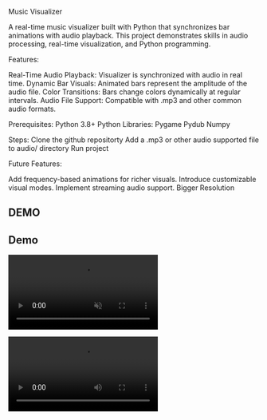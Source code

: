 Music Visualizer

A real-time music visualizer built with Python that synchronizes bar animations with audio playback. This project demonstrates skills in audio processing, real-time visualization, and Python programming.


Features:

Real-Time Audio Playback: Visualizer is synchronized with audio in real time.
Dynamic Bar Visuals: Animated bars represent the amplitude of the audio file.
Color Transitions: Bars change colors dynamically at regular intervals.
Audio File Support: Compatible with .mp3 and other common audio formats.

Prerequisites:
Python 3.8+
Python Libraries: Pygame Pydub Numpy

Steps:
Clone the github repositorty
Add a .mp3 or other audio supported file to audio/ directory
Run project

Future Features:

Add frequency-based animations for richer visuals.
Introduce customizable visual modes.
Implement streaming audio support.
Bigger Resolution

## DEMO
## Demo
<video src="demoVideo.mp4" controls autoplay muted>
Your browser does not support the video tag.
</video>

![Visualizer Demo](demoVideo.mp4)
